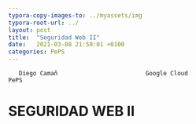 ```yaml
---
typora-copy-images-to: ../myassets/img
typora-root-url: ../
layout: post
title:  "Seguridad Web II"
date:   2021-03-08 21:50:01 +0100
categories: PePS
---
```


       Diego Camañ                         Google Cloud                            PePS   

#                                                                                       SEGURIDAD WEB II



